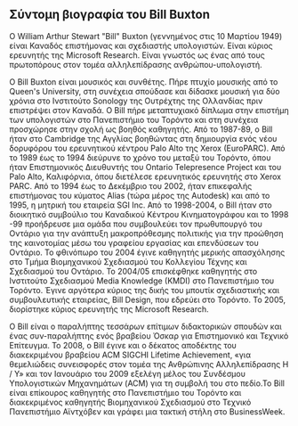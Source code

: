 ## Σύντομη βιογραφία του Bill Buxton

Ο William Arthur Stewart "Bill" Buxton (γεννημένος στις 10 Μαρτίου 1949) είναι Καναδός επιστήμονας και σχεδιαστής υπολογιστών. Είναι κύριος ερευνητής της Microsoft Research. Είναι γνωστός ως ένας από τους πρωτοπόρους στον τομέα αλληλεπίδρασης ανθρώπου-υπολογιστή.

Ο Bill Buxton είναι μουσικός και συνθέτης. Πήρε πτυχίο μουσικής από το Queen's University, στη συνέχεια σπούδασε και δίδασκε μουσική για δύο χρόνια στο Ινστιτούτο Sonology της Ουτρέχτης της Ολλανδίας πριν επιστρέψει στον Καναδά. Ο Bill πήρε μεταπτυχιακό δίπλωμα στην επιστήμη των υπολογιστών στο Πανεπιστήμιο του Τορόντο και στη συνέχεια προσχώρησε στην σχολή ως βοηθός καθηγητής. Από το 1987-89, ο Bill ήταν στο Cambridge της Αγγλίας βοηθώντας στη δημιουργία ενός νέου δορυφόρου του ερευνητικού κέντρου Palo Alto της Xerox (EuroPARC). Από το 1989 έως το 1994 διεύρυνε το χρόνο του μεταξύ του Τορόντο, όπου ήταν Επιστημονικός Διευθυντής του Ontario Telepresence Project και του Palo Alto, Καλιφόρνια, όπου διετέλεσε ερευνητικός ερευνητής στο Xerox PARC. Από το 1994 έως το Δεκέμβριο του 2002, ήταν επικεφαλής επιστήμονας του κύματος Alias (τώρα μέρος της Autodesk) και από το 1995, η μητρική του εταιρεία SGI Inc. Από το 1998-2004, ο Bill ήταν στο διοικητικό συμβούλιο του Καναδικού Κέντρου Κινηματογράφου και το 1998 -99 προήδρευσε μια ομάδα που συμβουλεύει τον πρωθυπουργό του Οντάριο για την ανάπτυξη μακροπρόθεσμης πολιτικής για την προώθηση της καινοτομίας μέσω του γραφείου εργασίας και επενδύσεων του Οντάριο. Το φθινόπωρο του 2004 έγινε καθηγητής μερικής απασχόλησης στο Τμήμα Βιομηχανικού Σχεδιασμού του Κολλεγίου Τέχνης και Σχεδιασμού του Οντάριο. Το 2004/05 επισκέφθηκε καθηγητής στο Ινστιτούτο Σχεδιασμού Media Knowledge (KMDI) στο Πανεπιστήμιο του Τορόντο. Έγινε αργότερα κύριος της δικής του μπουτίκ σχεδιαστικής και συμβουλευτικής εταιρείας, Bill Design, που εδρεύει στο Τορόντο. Το 2005, διορίστηκε κύριος ερευνητής της Microsoft Research.

Ο Bill είναι ο παραλήπτης τεσσάρων επίτιμων διδακτορικών σπουδών και ένας συν-παραλήπτης ενός βραβείου Όσκαρ για Επιστημονικό και Τεχνικό Επίτευγμα. Το 2008, ο Bill έγινε και ο δέκατος αποδέκτης του διακεκριμένου βραβείου ACM SIGCHI Lifetime Achievement, «για θεμελιώδεις συνεισφορές στον τομέα της Ανθρώπινης Αλληλεπίδρασης Η / Υ» και τον Ιανουάριο του 2009 εξελέγη μέλος του Συνδέσμου Υπολογιστικών Μηχανημάτων (ACM) για τη συμβολή του στο πεδίο.Το Bill είναι επίκουρος καθηγητής στο Πανεπιστήμιο του Τορόντο και διακεκριμένος καθηγητής Βιομηχανικού Σχεδιασμού στο Τεχνικό Πανεπιστήμιο Αϊντχόβεν και γράφει μια τακτική στήλη στο BusinessWeek.
